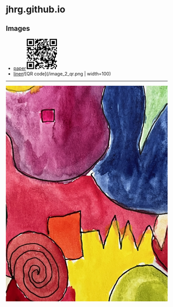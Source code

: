 # jhrg.github.io

## Images

* [paper](/image_1.jpg)<img src="/image_1_qr.png" width="100" height="100">
* [linen](image_2.jpg)![QR code](/image_2_qr.png  | width=100)

-----

![Water color image](/image_1.jpg)

